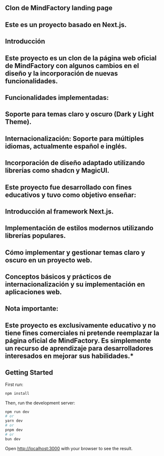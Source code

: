 ## Clon de MindFactory landing page
## Este es un proyecto basado en Next.js.

## Introducción
## Este proyecto es un clon de la página web oficial de MindFactory con algunos cambios en el diseño y la incorporación de nuevas funcionalidades.

## Funcionalidades implementadas:
## Soporte para temas claro y oscuro (Dark y Light Theme).
## Internacionalización: Soporte para múltiples idiomas, actualmente español e inglés.
## Incorporación de diseño adaptado utilizando librerías como shadcn y MagicUI.


## Este proyecto fue desarrollado con fines educativos y tuvo como objetivo enseñar:

## Introducción al framework Next.js.
## Implementación de estilos modernos utilizando librerías populares.
## Cómo implementar y gestionar temas claro y oscuro en un proyecto web.
## Conceptos básicos y prácticos de internacionalización y su implementación en aplicaciones web.

## Nota importante:
## Este proyecto es exclusivamente educativo y no tiene fines comerciales ni pretende reemplazar la página oficial de MindFactory. Es simplemente un recurso de aprendizaje para desarrolladores interesados en mejorar sus habilidades.*


## Getting Started

First run:

```bash
npm install
```

Then, run the development server:

```bash
npm run dev
# or
yarn dev
# or
pnpm dev
# or
bun dev
```

Open [http://localhost:3000](http://localhost:3000) with your browser to see the result.
